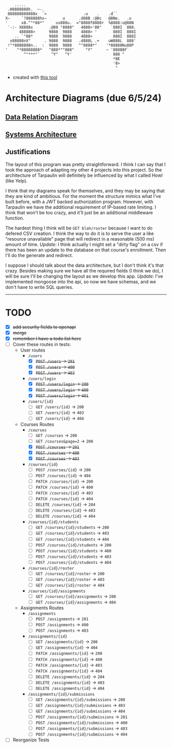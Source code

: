 ```
    .....
 .H8888888h.  ~-.
 888888888888x  `>                .u    .    .d``
X~     `?888888hx~       u      .d88B :@8c   @8Ne.   .u
'      x8.^"*88*"     us888u.  ="8888f8888r  %8888:u@88N
 `-:- X8888x       .@88 "8888"   4888>'88"    `888I  888.
      488888>      9888  9888    4888> '       888I  888I
    .. `"88*       9888  9888    4888>         888I  888I
  x88888nX"      . 9888  9888   .d888L .+    uW888L  888'
 !"*8888888n..  :  9888  9888   ^"8888*"    '*88888Nu88P
'    "*88888888*   "888*""888"     "Y"      ~ '88888F`
        ^"***"`     ^Y"   ^Y'                  888 ^
                                               *8E
                                               '8>
                                                "
```
- created with [this tool](https://manytools.org/hacker-tools/ascii-banner/)
# Architecture Diagrams (due 6/5/24)
## [Data Relation Diagram](api_data_relation.md)
## [Systems Architecture](api_arch_diagram.md)
## Justifications
The layout of this program was pretty straightforward. I think I can say that I took the approach of adapting my other 4 projects into this project. So the architecture of Tarpaulin will definitely be influenced by what I called Howl (like Yelp).

I think that my diagrams speak for themselves, and they may be saying that they are kind of ambitious. For the moment the structure mimics what I've built before, with a JWT backed authorization program. However, with Tarpaulin we have the additional requirement of IP-based rate limiting. I think that won't be too crazy, and it'll just be an additional middleware function.

The hardest thing I think will be `GET blah/roster` because I want to do defered CSV creation. I think the way to do it is to serve the user a like "resource unavailable" page that will redirect in a reasonable (500 ms) amount of time. 
_Update:_ I think actually I might set a "dirty flag" on a csv if there has been an update to the database on that course's enrollment. Then I'll do the generate and redirect.

I suppose I should talk about the data architecture, but I don't think it's that crazy. Besides making sure we have all the required fields (I think we do), I will be sure I'll be changing the layout as we develop this app. _Update:_ I've implemented mongoose into the api, so now we have schemas, and we don't have to write SQL queries.

---

# TODO
- [x] ~~add security fields to openapi~~
- [x] ~~merge~~
- [x] ~~remember I have a todo list here~~
- [ ] Cover these routes in tests:
  - User routes
    - `/users`
      - [x] ~~`POST /users` &rarr; `201`~~
      - [x] ~~`POST /users` &rarr; `400`~~
      - [x] ~~`POST /users` &rarr; `403`~~
    - `/users/login`
      - [x] ~~`POST /users/login` &rarr; `200`~~
      - [x] ~~`POST /users/login` &rarr; `400`~~
      - [x] ~~`POST /users/login` &rarr; `401`~~
    - `/users/{id}`
      - [ ] `GET /users/{id}` &rarr; `200`
      - [ ] `GET /users/{id}` &rarr; `403`
      - [ ] `GET /users/{id}` &rarr; `404`
  - Courses Routes
    - `/courses`
      - [ ] `GET /courses` &rarr; `200`
      - [ ] `GET /courses&page=2` &rarr; `200`
      - [x] ~~`POST /courses` &rarr; `201`~~
      - [x] ~~`POST /courses` &rarr; `400`~~
      - [x] ~~`POST /courses` &rarr; `403`~~
    - `/courses/{id}`
      - [ ] `POST /courses/{id}` &rarr; `200`
      - [ ] `POST /courses/{id}` &rarr; `404`
      - [ ] `PATCH /courses/{id}` &rarr; `200`
      - [ ] `PATCH /courses/{id}` &rarr; `400`
      - [ ] `PATCH /courses/{id}` &rarr; `403`
      - [ ] `PATCH /courses/{id}` &rarr; `404`
      - [ ] `DELETE /courses/{id}` &rarr; `204`
      - [ ] `DELETE /courses/{id}` &rarr; `403`
      - [ ] `DELETE /courses/{id}` &rarr; `404`
    - `/courses/{id}/students`
      - [ ] `GET /courses/{id}/students` &rarr; `200`
      - [ ] `GET /courses/{id}/students` &rarr; `403`
      - [ ] `GET /courses/{id}/students` &rarr; `404`
      - [ ] `POST /courses/{id}/students` &rarr; `200`
      - [ ] `POST /courses/{id}/students` &rarr; `400`
      - [ ] `POST /courses/{id}/students` &rarr; `403`
      - [ ] `POST /courses/{id}/students` &rarr; `404`
    - `/courses/{id}/roster`
      - [ ] `GET /courses/{id}/roster` &rarr; `200`
      - [ ] `GET /courses/{id}/roster` &rarr; `403`
      - [ ] `GET /courses/{id}/roster` &rarr; `404`
    - `/courses/{id}/assignments`
      - [ ] `GET /courses/{id}/assignments` &rarr; `200`
      - [ ] `GET /courses/{id}/assignments` &rarr; `404`
  - Assignments Routes
    - `/assignments`
      - [ ] `POST /assignments` &rarr; `201`
      - [ ] `POST /assignments` &rarr; `400`
      - [ ] `POST /assignments` &rarr; `403`
    - `/assignments/{id}`
      - [ ] `GET /assignments/{id}` &rarr; `200`
      - [ ] `GET /assignments/{id}` &rarr; `404`
      - [ ] `PATCH /assignments/{id}` &rarr; `200`
      - [ ] `PATCH /assignments/{id}` &rarr; `400`
      - [ ] `PATCH /assignments/{id}` &rarr; `403`
      - [ ] `PATCH /assignments/{id}` &rarr; `404`
      - [ ] `DELETE /assignments/{id}` &rarr; `204`
      - [ ] `DELETE /assignments/{id}` &rarr; `403`
      - [ ] `DELETE /assignments/{id}` &rarr; `404`
    - `/assignments/{id}/submissions`
      - [ ] `GET /assignments/{id}/submissions` &rarr; `200`
      - [ ] `GET /assignments/{id}/submissions` &rarr; `403`
      - [ ] `GET /assignments/{id}/submissions` &rarr; `404`
      - [ ] `POST /assignments/{id}/submissions` &rarr; `201`
      - [ ] `POST /assignments/{id}/submissions` &rarr; `400`
      - [ ] `POST /assignments/{id}/submissions` &rarr; `403`
      - [ ] `POST /assignments/{id}/submissions` &rarr; `404`
- [ ] Reorganize Tests
